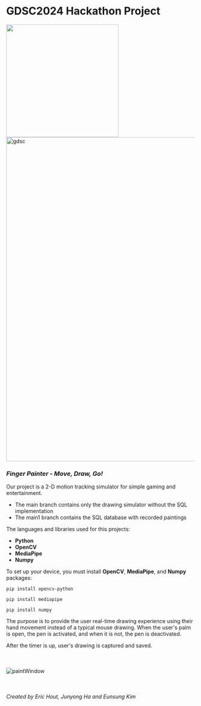 
# GDSC2024 Hackathon Project

<img src="https://res.cloudinary.com/startup-grind/image/upload/c_fill,w_500,h_500,g_center/c_fill,dpr_2.0,f_auto,g_center,q_auto:good/v1/gcs/platform-data-dsc/events/GDSC_Hacks_Stacked-02_fIG7EsH.png" width="300">
<img width="863" alt="gdsc" src="https://github.com/jerpyk/GDSC2024/assets/94061401/edde731b-25c0-4925-860c-97cc705c1ca0">


### *Finger Painter - Move, Draw, Go!*
Our project is a 2-D motion tracking simulator for simple gaming and entertainment.
- The main branch contains only the drawing simulator without the SQL implementation
- The main1 branch contains the SQL database with recorded paintings

The languages and libraries used for this projects:
- **Python**
- **OpenCV**
- **MediaPipe**
- **Numpy**

To set up your device, you must install **OpenCV**, **MediaPipe**, and **Numpy** packages:

`pip install opencv-python`

`pip install mediapipe`

`pip install numpy`

The purpose is to provide the user real-time drawing experience using their hand movement instead of a typical mouse drawing. When the user's palm is open, the pen is activated, and when it is not, the pen is deactivated.

After the timer is up, user's drawing is captured and saved.
<br/>
<br/>
<br/>
<br/>
![paintWindow](https://github.com/jerpyk/GDSC2024/assets/127615531/167e1c57-4216-4648-a9b7-19ff93c1b87e)
<br/>
<br/>
<br/>
<br/>
*Created by Eric Hout, Junyong Ha and Eunsung Kim*

